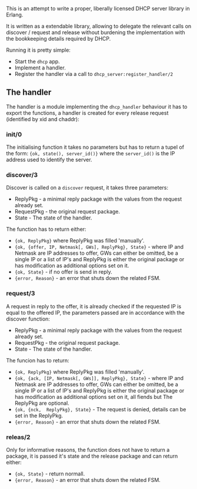 This is an attempt to write a proper, liberally licensed DHCP server library in Erlang.

It is written as a extendable library, allowing to delegate the relevant calls on discover / request and release without burdening the implementation with the bookkeeping details required by DHCP.


Running it is pretty simple:

* Start the `dhcp` app.
* Implement a handler.
* Register the handler via a call to `dhcp_server:register_handler/2`

## The handler
The handler is a module implementing the `dhcp_handler` behaviour it has to export the functions, a handler is created for every release request (identified by xid and chaddr):

### init/0
The initialising function it takes no parameters but has to return a tupel of the form:
`{ok, state(), server_id()}` where the `server_id()` is the IP address used to identify the server.

### discover/3
Discover is called on a `discover` request, it takes three parameters:
* ReplyPkg - a minimal reply package with the values from the request already set.
* RequestPkg - the original request package.
* State - The state of the handler.

The function has to return either:
* `{ok, ReplyPkg}` where ReplyPkg was filled 'manually'.
* `{ok, {offer, IP, Netmask[, GWs], ReplyPkg}, State}` - where IP and Netmask are IP addresses to offer, GWs can either be omitted, be a single IP or a list of IP's and ReplyPkg is either the original package or has modification as additional options set on it.
* `{ok, State}` - if no offer is send in reply.
* `{error, Reason}` - an error that shuts down the related FSM.

### request/3
A request in reply to the offer, it is already checked if the requested IP is equal to the offered IP, the parameters passed are in accordance with the discover function:
* ReplyPkg - a minimal reply package with the values from the request already set.
* RequestPkg - the original request package.
* State - The state of the handler.

The funcion has to return:
* `{ok, ReplyPkg}` where ReplyPkg was filled 'manually'.
* `{ok, {ack, [IP, Netmask[, GWs]], ReplyPkg}, State}` - where IP and Netmask are IP addresses to offer, GWs can either be omitted, be a single IP or a list of IP's and ReplyPkg is either the original package or has modification as additional options set on it, all fiends but The ReplyPkg are optional.
* `{ok, {nck,  ReplyPkg}, State}` - The request is denied, details can be set in the ReplyPkg.
* `{error, Reason}` - an error that shuts down the related FSM.

### releas/2
Only for informative reasons, the function does not have to return a package, it is passed it's state and the release package and can return either:
* `{ok, State}` - return normall.
* `{error, Reason}` - an error that shuts down the related FSM.

